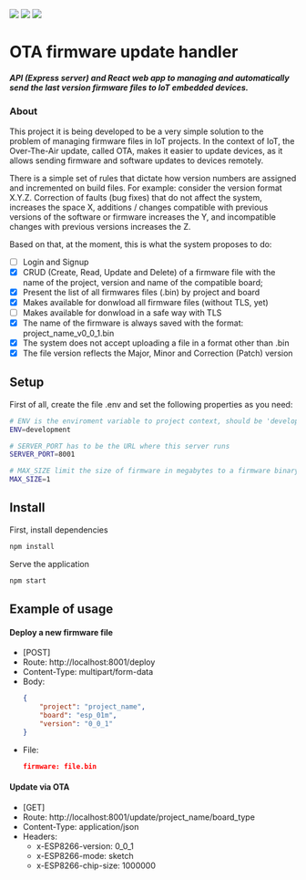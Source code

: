 <p align="">
    <a alt="Node">
        <img src="https://img.shields.io/badge/Node.js-v12.14.1-green.svg" />
    </a>
    <a alt="React">
        <img src="https://img.shields.io/badge/React-v16.8.6-9cf.svg" />
    </a>     
    <a alt="Docker">
        <img src="https://img.shields.io/badge/Docker-v19.03.8-blue.svg" />
    </a>
</p>

# OTA firmware update handler

##### API (Express server) and React web app to managing and automatically send the last version firmware files to IoT embedded devices.

### About

This project it is being developed to be a very simple solution to the problem of managing firmware files in IoT projects. In the context of IoT, the Over-The-Air update, called OTA, makes it easier to update devices, as it allows sending firmware and software updates to devices remotely.

There is a simple set of rules that dictate how version numbers are assigned and incremented on build files. For example: consider the version format X.Y.Z. Correction of faults (bug fixes) that do not affect the system, increases the space X, additions / changes compatible with previous versions of the software or firmware increases the Y, and incompatible changes with previous versions increases the Z.

Based on that, at the moment, this is what the system proposes to do:

- [ ] Login and Signup
- [x] CRUD (Create, Read, Update and Delete) of a firmware file with the name of the project, version and name of the compatible board;
- [x] Present the list of all firmwares files (.bin) by project and board
- [x] Makes available for donwload all firmware files (without TLS, yet)
- [ ] Makes available for donwload in a safe way with TLS
- [x] The name of the firmware is always saved with the format: project_name_v0_0_1.bin
- [x] The system does not accept uploading a file in a format other than .bin
- [x] The file version reflects the Major, Minor and Correction (Patch) version

## Setup

First of all, create the file .env and set the following properties as you need:

``` bash
# ENV is the enviroment variable to project context, should be 'development' or 'production'
ENV=development

# SERVER_PORT has to be the URL where this server runs
SERVER_PORT=8001

# MAX_SIZE limit the size of firmware in megabytes to a firmware binary deployed
MAX_SIZE=1
```

## Install

First, install dependencies
``` bash
npm install
```

Serve the application
``` bash 
npm start
```

## Example of usage

#### Deploy a new firmware file

- [POST]
- Route: http://localhost:8001/deploy
- Content-Type: multipart/form-data
- Body:
    ```JSON
    {
        "project": "project_name",
        "board": "esp_01m",  
        "version": "0_0_1" 
    }
    ```
- File: 
    ``` JSON
    firmware: file.bin
    ```

#### Update via OTA

- [GET]
- Route: http://localhost:8001/update/project_name/board_type
- Content-Type: application/json
- Headers:
    - x-ESP8266-version: 0_0_1
    - x-ESP8266-mode: sketch
    - x-ESP8266-chip-size: 1000000